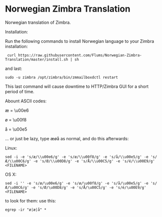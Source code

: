 # Norwegian Zimbra Translation

Norwegian translation of Zimbra.

Installation:

Run the following commands to install Norwegian language to your Zimbra installation:

```shell
 curl https://raw.githubusercontent.com/Flums/Norwegian-Zimbra-Translation/master/install.sh | sh
```

and last:

```shell
sudo -u zimbra /opt/zimbra/bin/zmmailboxdctl restart
```

This last command will cause downtime to HTTP/Zimbra GUI for a short period of time.


Abount ASCII codes:

æ = \u00e6

ø = \u00f8

å = \u00e5

... or just be lazy, type æøå as normal, and do this afterwards:

Linux:

```shell
sed -i -e 's/æ/\\u00e6/g' -e 's/ø/\\u00f8/g' -e 's/å/\\u00e5/g' -e 's/Æ/\\u00C6/g' -e 's/Ø/\\u00D8/g' -e 's/Å/\\u00C5/g' -e 's/é/\\u00E9/g' <FILENAME>
```

OS X:

```shell
sed -i '' -e 's/æ/\u00e6/g' -e 's/ø/\u00f8/g' -e 's/å/\u00e5/g' -e 's/Æ/\u00C6/g' -e 's/Ø/\u00D8/g' -e 's/Å/\u00C5/g' -e 's/é/\u00E9/g' <FILENAME>
```

to look for them: use this:

```shell
egrep -ir "ø|æ|å" *
```

